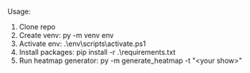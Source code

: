Usage:
1. Clone repo
2. Create venv: py -m venv env
3. Activate env: .\env\scripts\activate.ps1
4. Install packages: pip install -r .\requirements.txt
3. Run heatmap generator: py -m generate_heatmap -t "\<your show\>"